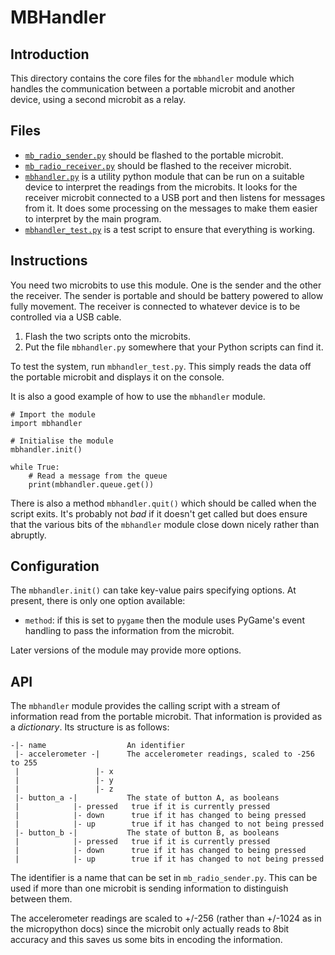 # MBHandler

## Introduction

This directory contains the core files for the `mbhandler` module
which handles the communication between a portable microbit and
another device, using a second microbit as a relay.

## Files


* [`mb_radio_sender.py`](mb_radio_sender.py) should be flashed to the
  portable microbit.
* [`mb_radio_receiver.py`](mb_radio_receiver.py) should be flashed to
  the receiver microbit.
* [`mbhandler.py`](mbhandler.py) is a utility python module that can
  be run on a suitable device to interpret the readings from the
  microbits.  It looks for the receiver microbit connected to a USB
  port and then listens for messages from it.  It does some processing
  on the messages to make them easier to interpret by the main
  program.
* [`mbhandler_test.py`](mbhandler_test.py) is a test script to ensure
  that everything is working.

## Instructions

You need two microbits to use this module.  One is the sender and the
other the receiver.  The sender is portable and should be battery
powered to allow fully movement.  The receiver is connected to
whatever device is to be controlled via a USB cable.

1. Flash the two scripts onto the microbits.
2. Put the file `mbhandler.py` somewhere that your Python scripts can
find it.

To test the system, run `mbhandler_test.py`.  This simply reads the
data off the portable microbit and displays it on the console.

It is also a good example of how to use the `mbhandler` module.

~~~
# Import the module
import mbhandler

# Initialise the module
mbhandler.init()

while True:
    # Read a message from the queue
	print(mbhandler.queue.get())
~~~

There is also a method `mbhandler.quit()` which should be called when
the script exits.  It's probably not *bad* if it doesn't get called
but does ensure that the various bits of the `mbhandler` module close
down nicely rather than abruptly.

## Configuration

The `mbhandler.init()` can take key-value pairs specifying options.
At present, there is only one option available:

* `method`: if this is set to `pygame` then the module uses PyGame's
  event handling to pass the information from the microbit.

Later versions of the module may provide more options.

## API

The `mbhandler` module provides the calling script with a stream of
information read from the portable microbit.  That information is
provided as a *dictionary*.  Its structure is as follows:

~~~
-|- name                  An identifier
 |- accelerometer -|      The accelerometer readings, scaled to -256 to 255
 |                 |- x
 |                 |- y
 |                 |- z
 |- button_a -|           The state of button A, as booleans
 |            |- pressed   true if it is currently pressed
 |            |- down      true if it has changed to being pressed
 |            |- up        true if it has changed to not being pressed
 |- button_b -|           The state of button B, as booleans
 |            |- pressed   true if it is currently pressed
 |            |- down      true if it has changed to being pressed
 |            |- up        true if it has changed to not being pressed
~~~

The identifier is a name that can be set in `mb_radio_sender.py`.
This can be used if more than one microbit is sending information to
distinguish between them.

The accelerometer readings are scaled to +/-256 (rather than +/-1024
as in the micropython docs) since the microbit only actually reads to
8bit accuracy and this saves us some bits in encoding the information.

